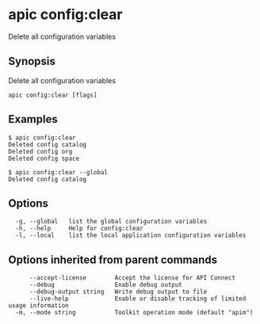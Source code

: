 # apic config:clear

Delete all configuration variables

## Synopsis

Delete all configuration variables

```
apic config:clear [flags]
```

## Examples

```
$ apic config:clear
Deleted config catalog
Deleted config org
Deleted config space

$ apic config:clear --global
Deleted config catalog

```

## Options

```
  -g, --global   list the global configuration variables
  -h, --help     Help for config:clear
  -l, --local    list the local application configuration variables
```

## Options inherited from parent commands

```
      --accept-license        Accept the license for API Connect
      --debug                 Enable debug output
      --debug-output string   Write debug output to file
      --live-help             Enable or disable tracking of limited usage information
  -m, --mode string           Toolkit operation mode (default "apim")
```
